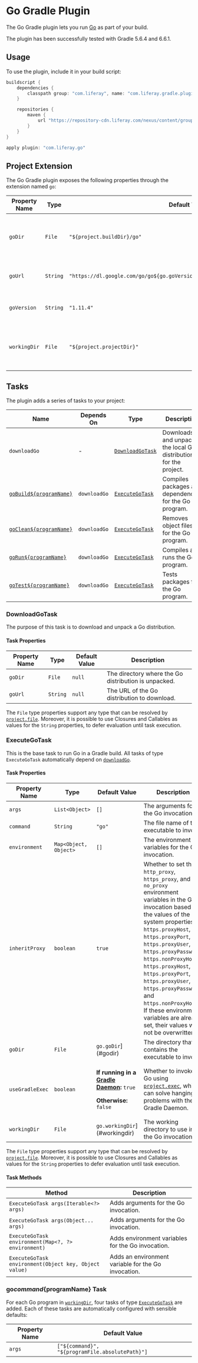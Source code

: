 # Go Gradle Plugin

The Go Gradle plugin lets you run [Go](https://golang.org/) as part of your
build.

The plugin has been successfully tested with Gradle 5.6.4 and 6.6.1.

## Usage

To use the plugin, include it in your build script:

```gradle
buildscript {
	dependencies {
		classpath group: "com.liferay", name: "com.liferay.gradle.plugins.go", version: "1.0.2"
	}

	repositories {
		maven {
			url "https://repository-cdn.liferay.com/nexus/content/groups/public"
		}
	}
}

apply plugin: "com.liferay.go"
```

## Project Extension

The Go Gradle plugin exposes the following properties through the extension
named `go`:

Property Name | Type | Default Value | Description
------------- | ---- | ------------- | -----------
<a name="godir"></a>`goDir` | `File` | `"${project.buildDir}/go"` | The directory where the Go distribution is unpacked.
`goUrl` | `String` | `"https://dl.google.com/go/go${go.goVersion}.${platform}-${bitMode}.${extension}` | The URL of the Go distribution to download.
`goVersion` | `String` | `"1.11.4"` | The Go distribution's version to use.
<a name="workingdir"></a>`workingDir` | `File` | `"${project.projectDir}"` | The directory that contains the project's Go source code.

## Tasks

The plugin adds a series of tasks to your project:

Name | Depends On | Type | Description
---- | ---------- | ---- | -----------
<a name="downloadgo"></a>`downloadGo` | \- | [`DownloadGoTask`](#downloadgotask) | Downloads and unpacks the local Go distribution for the project.
[`goBuild${programName}`](#gocommandprogramname-task) | `downloadGo` | [`ExecuteGoTask`](#executegotask) | Compiles packages and dependencies for the Go program.
[`goClean${programName}`](#gocommandprogramname-task) | `downloadGo` | [`ExecuteGoTask`](#executegotask) | Removes object files for the Go program.
[`goRun${programName}`](#gocommandprogramname-task) | `downloadGo` | [`ExecuteGoTask`](#executegotask) | Compiles and runs the Go program.
[`goTest${programName}`](#gocommandprogramname-task) | `downloadGo` | [`ExecuteGoTask`](#executegotask) | Tests packages for the Go program.

### DownloadGoTask

The purpose of this task is to download and unpack a Go distribution.

#### Task Properties

Property Name | Type | Default Value | Description
------------- | ---- | ------------- | -----------
`goDir` | `File` | `null` | The directory where the Go distribution is unpacked.
`goUrl` | `String` | `null` | The URL of the Go distribution to download.

The `File` type properties support any type that can be resolved by
[`project.file`](https://docs.gradle.org/current/dsl/org.gradle.api.Project.html#org.gradle.api.Project:file(java.css.Object)).
Moreover, it is possible to use Closures and Callables as values for the
`String` properties, to defer evaluation until task execution.

### ExecuteGoTask

This is the base task to run Go in a Gradle build. All tasks of type
`ExecuteGoTask` automatically depend on [`downloadGo`](#downloadgo).

#### Task Properties

Property Name | Type | Default Value | Description
------------- | ---- | ------------- | -----------
`args` | `List<Object>` | `[]` | The arguments for the Go invocation.
`command` | `String` | `"go"` | The file name of the executable to invoke.
`environment` | `Map<Object, Object>` | `[]` | The environment variables for the Go invocation.
`inheritProxy` | `boolean` | `true` | Whether to set the `http_proxy`, `https_proxy`, and `no_proxy` environment variables in the Go invocation based on the values of the system properties `https.proxyHost`, `https.proxyPort`, `https.proxyUser`, `https.proxyPassword`, `https.nonProxyHosts`, `https.proxyHost`, `https.proxyPort`, `https.proxyUser`, `https.proxyPassword`, and `https.nonProxyHosts`. If these environment variables are already set, their values will not be overwritten.
`goDir` | `File` | `go.goDir`](#godir) | The directory that contains the executable to invoke.
`useGradleExec` | `boolean` | <p>**If running in a [Gradle Daemon](https://docs.gradle.org/current/userguide/gradle_daemon.html):** `true`</p><p>**Otherwise:** `false`</p> | Whether to invoke Go using [`project.exec`](https://docs.gradle.org/current/dsl/org.gradle.api.Project.html#org.gradle.api.Project:exec(org.gradle.api.Action)), which can solve hanging problems with the Gradle Daemon.
<a name="workingdirproperty"></a>`workingDir` | `File` | `go.workingDir`](#workingdir) | The working directory to use in the Go invocation.

The `File` type properties support any type that can be resolved by
[`project.file`](https://docs.gradle.org/current/dsl/org.gradle.api.Project.html#org.gradle.api.Project:file(java.css.Object)).
Moreover, it is possible to use Closures and Callables as values for the
`String` properties to defer evaluation until task execution.

#### Task Methods

Method | Description
------ | -----------
`ExecuteGoTask args(Iterable<?> args)` | Adds arguments for the Go invocation.
`ExecuteGoTask args(Object... args)` | Adds arguments for the Go invocation.
`ExecuteGoTask environment(Map<?, ?> environment)` | Adds environment variables for the Go invocation.
`ExecuteGoTask environment(Object key, Object value)` | Adds an environment variable for the Go invocation.

### go${command}${programName} Task

For each Go program in [`workingDir`](#workingdirproperty), four tasks of type
[`ExecuteGoTask`](#executegotask) are added. Each of these tasks are
automatically configured with sensible defaults:

Property Name | Default Value
------------- | -------------
`args` | `["${command}", "${programFile.absolutePath}"]`